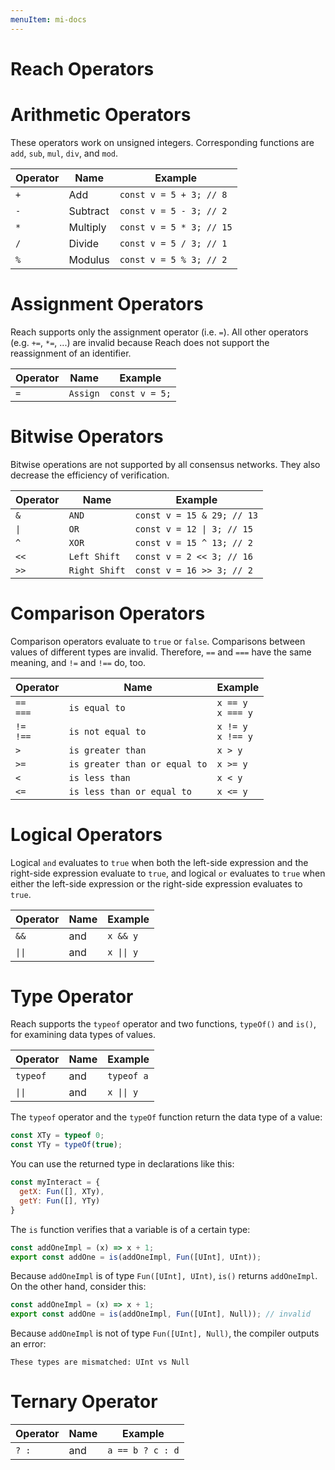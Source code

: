 ```yaml
---
menuItem: mi-docs
---
```


# Reach Operators

# Arithmetic Operators

These operators work on unsigned integers. Corresponding functions are `add`, `sub`, `mul`, `div`, and `mod`. 

| Operator | Name | Example |
|-|-|-|
|`+`| Add | `const v = 5 + 3; // 8`|
|`-`| Subtract | `const v = 5 - 3; // 2` |
|`*`| Multiply | `const v = 5 * 3; // 15` |
|`/`| Divide | `const v = 5 / 3; // 1` |
|`%`| Modulus | `const v = 5 % 3; // 2` |

# Assignment Operators

Reach supports only the assignment operator (i.e. `=`). All other operators (e.g. `+=`, `*=`, ...) are invalid because Reach does not support the reassignment of an identifier. 

| Operator | Name | Example |
|-|-|-|
|`=`|`Assign`| `const v = 5;` |

# Bitwise Operators

Bitwise operations are not supported by all consensus networks. They also decrease the efficiency of verification.

| Operator | Name | Example |
|-|-|-|
|`&`|`AND`| `const v = 15 & 29; // 13` |
|`\|`|`OR`| `const v = 12 \| 3; // 15` |
|`^`|`XOR`| `const v = 15 ^ 13; // 2` |
|`<<`|`Left Shift`| `const v = 2 << 3; // 16` |
|`>>`|`Right Shift`| `const v = 16 >> 3; // 2` |

# Comparison Operators

Comparison operators evaluate to `true` or `false`. Comparisons between values of different types are invalid. Therefore, `==` and `===` have the same meaning, and `!=` and `!==` do, too. 

| Operator | Name | Example |
|-|-|-|
|`==` <br/> `===`|`is equal to`| `x == y` <br/> `x === y`|
|`!=` <br/> `!==`|`is not equal to`| `x != y` <br/> `x !== y`|
|`>`|`is greater than`| `x > y`|
|`>=`|`is greater than or equal to`| `x >= y`|
|`<`|`is less than`| `x < y`|
|`<=`|`is less than or equal to`| `x <= y`|

# Logical Operators

Logical `and` evaluates to `true` when both the left-side expression and the right-side expression evaluate to `true`, and logical `or` evaluates to `true` when either the left-side expression or the right-side expression evaluates to `true`. 

| Operator | Name | Example |
|-|-|-|
|`&&`|and| `x && y`|
|`\|\|`|and| `x \|\| y`|

# Type Operator

Reach supports the `typeof` operator and two functions, `typeOf()` and `is()`, for examining data types of values.

| Operator | Name | Example |
|-|-|-|
|`typeof`|and| `typeof a`|
|`\|\|`|and| `x \|\| y`|

The `typeof` operator and the `typeOf` function return the data type of a value:

``` js nonum
const XTy = typeof 0;
const YTy = typeOf(true);
```

You can use the returned type in declarations like this:

``` js nonum
const myInteract = {
  getX: Fun([], XTy),
  getY: Fun([], YTy)
}
```

The `is` function verifies that a variable is of a certain type:

``` js nonum
const addOneImpl = (x) => x + 1;
export const addOne = is(addOneImpl, Fun([UInt], UInt));
```

Because `addOneImpl` is of type `Fun([UInt], UInt)`, `is()` returns `addOneImpl`. On the other hand, consider this:

``` js nonum
const addOneImpl = (x) => x + 1;
export const addOne = is(addOneImpl, Fun([UInt], Null)); // invalid
```

Because `addOneImpl` is not of type `Fun([UInt], Null)`, the compiler outputs an error:

``` nonum
These types are mismatched: UInt vs Null
```

# Ternary Operator

| Operator | Name | Example |
|-|-|-|
|`? :`|and| `a == b ? c : d`|
